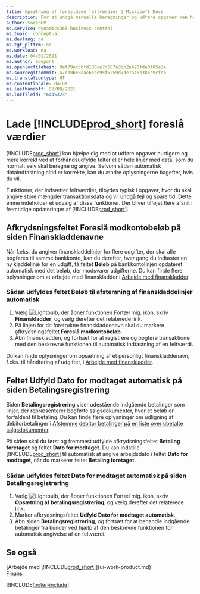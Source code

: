```yaml
---
title: Opsætning af foreslåede feltværdier | Microsoft Docs
description: For at undgå manuelle beregninger og udføre opgaver kan hurtigt og præcist kan du konfigurere automatisk dataindtastning, så Business Central udfylder af udvalgte felter.
author: SorenGP
ms.service: dynamics365-business-central
ms.topic: conceptual
ms.devlang: na
ms.tgt_pltfrm: na
ms.workload: na
ms.date: 04/01/2021
ms.author: edupont
ms.openlocfilehash: 9af79eccbfd180ce7d587a3cb2e420fde0f85a3e
ms.sourcegitcommit: a7cb0be8eae6ece95f5259d7de7a48b385c9cfeb
ms.translationtype: HT
ms.contentlocale: da-DK
ms.lasthandoff: 07/08/2021
ms.locfileid: "6445323"
---
```

# <a name="letting-prod_short-suggest-values"></a>Lade [!INCLUDE[prod_short](includes/prod_short.md)] foreslå værdier
[!INCLUDE[prod_short](includes/prod_short.md)] kan hjælpe dig med at udføre opgaver hurtigere og mere korrekt ved at forhåndsudfylde felter eller hele linjer med data, som du normalt selv skal beregne og angive. Selvom sådan automatisk dataindtastning altid er korrekte, kan du ændre oplysningerne bagefter, hvis du vil.

Funktioner, der indsætter feltværdier, tilbydes typisk i opgaver, hvor du skal angive store mængder transaktionsdata og vil undgå fejl og spare tid. Dette emne indeholder et udvalg af disse funktioner. Der bliver tilføjet flere afsnit i fremtidige opdateringer af [!INCLUDE[prod_short](includes/prod_short.md)].

## <a name="the-suggest-balancing-amount-check-box-on-the-general-journal-batches-page"></a>Afkrydsningsfeltet **Foreslå modkontobeløb** på siden **Finanskladdenavne**
Når f.eks. du angiver finanskladdelinjer for flere udgifter, der skal alle bogføres til samme bankkonto, kan du derefter, hver gang du indtaster en ny kladdelinje for en udgift, få feltet **Beløb** på bankkontolinjen opdateret automatisk med det beløb, der modsvarer udgifterne. Du kan finde flere oplysninger om at arbejde med finanskladder i [Arbejde med finanskladder](ui-work-general-journals.md).

### <a name="to-have-the-amount-field-on-balancing-general-journal-lines-filled-automatically"></a>Sådan udfyldes feltet **Beløb** til afstemning af finanskladdelinjer automatisk
1. Vælg ![Lightbulb, der åbner funktionen Fortæl mig.](media/ui-search/search_small.png "Fortæl mig, hvad du vil foretage dig") ikon, skriv **Finanskladder**, og vælg derefter det relaterede link.
2. På linjen for dit foretrukne finanskladdenavn skal du markere afkrydsningsfeltet **Foreslå modkontobeløb**.
3. Åbn finanskladden, og fortsæt for at registrere og bogføre transaktioner med den beskrevne funktionen til automatisk indtastning af en feltværdi.       

Du kan finde oplysninger om opsætning af et personligt finanskladdenavn, f.eks. til håndtering af udgifter, i [Arbejde med finanskladder](ui-work-general-journals.md).

## <a name="the-automatically-fill-date-received-field-on-the-payment-registration-page"></a>Feltet **Udfyld Dato for modtaget automatisk** på siden **Betalingsregistrering**
Siden **Betalingsregistrering** viser udestående indgående betalinger som linjer, der repræsenterer bogførte salgsdokumenter, hvor et beløb er forfaldent til betaling. Du kan finde flere oplysninger om udligning af debitorbetalinger i [Afstemme debitor betalinger på en liste over ubetalte salgsdokumenter](receivables-how-reconcile-customer-payments-list-unpaid-sales-documents.md).

På siden skal du først og fremmest udfylde afkrydsningsfeltet **Betaling foretaget** og feltet **Dato for modtaget**. Du kan indstille [!INCLUDE[prod_short](includes/prod_short.md)] til automatisk at angive arbejdsdato i feltet **Dato for modtaget**, når du markerer feltet **Betaling foretaget**.

### <a name="to-have-the-date-received-field-on-the-payment-registration-page-filled-automatically"></a>Sådan udfyldes feltet **Dato for modtaget** automatisk på siden **Betalingsregistrering**
1. Vælg ![Lightbulb, der åbner funktionen Fortæl mig.](media/ui-search/search_small.png "Fortæl mig, hvad du vil foretage dig") ikon, skriv **Opsætning af betalingsregistrering**, og vælg derefter det relaterede link.
2. Marker afkrydsningsfeltet **Udfyld Dato for modtaget automatisk**.
3. Åbn siden **Betalingsregistrering**, og fortsæt for at behandle indgående betalinger fra kunder ved hjælp af den beskrevne funktionen for automatisk angivelse af en feltværdi.

## <a name="see-also"></a>Se også
[Arbejde med [!INCLUDE[prod_short](includes/prod_short.md)]](ui-work-product.md)  
[Finans](finance.md)


[!INCLUDE[footer-include](includes/footer-banner.md)]